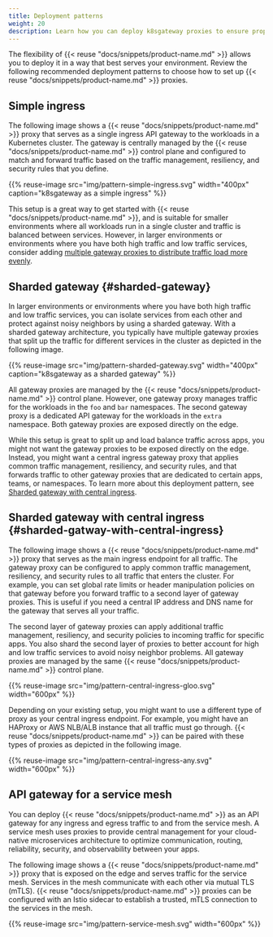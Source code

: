 ```yaml
---
title: Deployment patterns
weight: 20
description: Learn how you can deploy k8sgateway proxies to ensure proper traffic routing, security, and isolation for your apps. 
---
```


The flexibility of {{< reuse "docs/snippets/product-name.md" >}} allows you to deploy it in a way that best serves your environment. Review the following recommended deployment patterns to choose how to set up {{< reuse "docs/snippets/product-name.md" >}} proxies.

## Simple ingress

The following image shows a {{< reuse "docs/snippets/product-name.md" >}} proxy that serves as a single ingress API gateway to the workloads in a Kubernetes cluster. The gateway is centrally managed by the {{< reuse "docs/snippets/product-name.md" >}} control plane and configured to match and forward traffic based on the traffic management, resiliency, and security rules that you define. 

{{% reuse-image src="img/pattern-simple-ingress.svg" width="400px" caption="k8sgateway as a simple ingress"  %}}

This setup is a great way to get started with {{< reuse "docs/snippets/product-name.md" >}}, and is suitable for smaller environments where all workloads run in a single cluster and traffic is balanced between services. However, in larger environments or environments where you have both high traffic and low traffic services, consider adding [multiple gateway proxies to distribute traffic load more evenly](#sharded-gateway). 

## Sharded gateway {#sharded-gateway}

In larger environments or environments where you have both high traffic and low traffic services, you can isolate services from each other and protect against noisy neighbors by using a sharded gateway. With a sharded gateway architecture, you typically have multiple gateway proxies that split up the traffic for different services in the cluster as depicted in the following image. 

{{% reuse-image src="img/pattern-sharded-gateway.svg" width="400px" caption="k8sgateway as a sharded gateway" %}}

All gateway proxies are managed by the {{< reuse "docs/snippets/product-name.md" >}} control plane. However, one gateway proxy manages traffic for the workloads in the `foo` and `bar` namespaces. The second gateway proxy is a dedicated API gateway for the workloads in the `extra` namespace. Both gateway proxies are exposed directly on the edge. 

While this setup is great to split up and load balance traffic across apps, you might not want the gateway proxies to be exposed directly on the edge. Instead, you might want a central ingress gateway proxy that applies common traffic management, resiliency, and security rules, and that forwards traffic to other gateway proxies that are dedicated to certain apps, teams, or namespaces. To learn more about this deployment pattern, see [Sharded gateway with central ingress](#sharded-gatway-with-central-ingress). 


## Sharded gateway with central ingress {#sharded-gatway-with-central-ingress}

The following image shows a {{< reuse "docs/snippets/product-name.md" >}} proxy that serves as the main ingress endpoint for all traffic. The gateway proxy can be configured to apply common traffic management, resiliency, and security rules to all traffic that enters the cluster. For example, you can set global rate limits or header manipulation policies on that gateway before you forward traffic to a second layer of gateway proxies. This is useful if you need a central IP address and DNS name for the gateway that serves all your traffic. 

The second layer of gateway proxies can apply additional traffic management, resiliency, and security policies to incoming traffic for specific apps. You also shard the second layer of proxies to better account for high and low traffic services to avoid noisy neighbor problems. All gateway proxies are managed by the same {{< reuse "docs/snippets/product-name.md" >}} control plane.

{{% reuse-image src="img/pattern-central-ingress-gloo.svg" width="600px"  %}}

Depending on your existing setup, you might want to use a different type of proxy as your central ingress endpoint. For example, you might have an HAProxy or AWS NLB/ALB instance that all traffic must go through. {{< reuse "docs/snippets/product-name.md" >}} can be paired with these types of proxies as depicted in the following image. 

{{% reuse-image src="img/pattern-central-ingress-any.svg" width="600px"  %}}

## API gateway for a service mesh

You can deploy {{< reuse "docs/snippets/product-name.md" >}} as an API gateway for any ingress and egress traffic to and from the service mesh. A service mesh uses proxies to provide central management for your cloud-native microservices architecture to optimize communication, routing, reliability, security, and observability between your apps. 

The following image shows a {{< reuse "docs/snippets/product-name.md" >}} proxy that is exposed on the edge and serves traffic for the service mesh. Services in the mesh communicate with each other via mutual TLS (mTLS). {{< reuse "docs/snippets/product-name.md" >}} proxies can be configured with an Istio sidecar to establish a trusted, mTLS connection to the services in the mesh. 

{{% reuse-image src="img/pattern-service-mesh.svg" width="600px"  %}}
